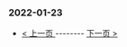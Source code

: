 ### 2022-01-23 
 

- [ < 上一页 ](https://github.com/able8/weibo-hot-record/blob/master/2022-01-22.md) -------- [ 下一页 > ](https://github.com/able8/weibo-hot-record/blob/master/2022-01-24.md)
